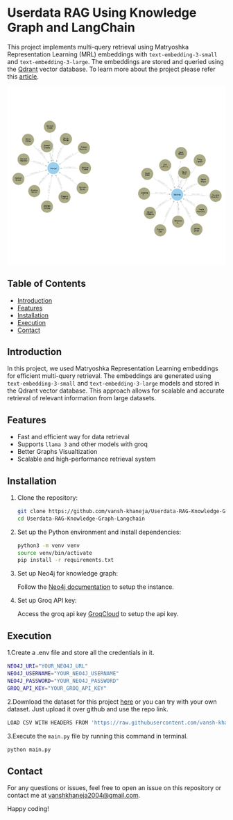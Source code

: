 # Userdata RAG Using Knowledge Graph and LangChain
This project implements multi-query retrieval using Matryoshka Representation Learning (MRL) embeddings with `text-embedding-3-small` and `text-embedding-3-large`. The embeddings are stored and queried using the [Qdrant](https://qdrant.tech/) vector database. To learn more about the project please refer this [article](https://medium.com/@vanshkhaneja/multi-stage-vector-querying-using-matryoshka-representation-learning-mrl-in-qdrant-ddbe425d88f4).

![Alt Text - description of the image](https://github.com/vansh-khaneja/Userdata-RAG-Knowledge-Graph-Langchain/blob/main/graph2.png?raw=true)


## Table of Contents

- [Introduction](#introduction)
- [Features](#features)
- [Installation](#installation)
- [Execution](#execution)
- [Contact](#contact)

## Introduction

In this project, we used Matryoshka Representation Learning embeddings for efficient multi-query retrieval. The embeddings are generated using `text-embedding-3-small` and `text-embedding-3-large` models and stored in the Qdrant vector database. This approach allows for scalable and accurate retrieval of relevant information from large datasets.

## Features

- Fast and efficient way for data retrieval
- Supports `llama 3` and other models with groq
- Better Graphs Visualtization
- Scalable and high-performance retrieval system

## Installation

1. Clone the repository:

    ```sh
    git clone https://github.com/vansh-khaneja/Userdata-RAG-Knowledge-Graph-Langchain
    cd Userdata-RAG-Knowledge-Graph-Langchain
    ```

2. Set up the Python environment and install dependencies:

    ```sh
    python3 -m venv venv
    source venv/bin/activate
    pip install -r requirements.txt
    ```

3. Set up Neo4j for knowledge graph:

    Follow the [Neo4j documentation](https://console.neo4j.io/) to setup the instance.

4. Set up Groq API key:

    Access the groq api key [GroqCloud](https://console.groq.com/keys) to setup the api key.


## Execution
1.Create a .env file and store all the credentials in it.

```sh
NEO4J_URI="YOUR_NEO4J_URL"
NEO4J_USERNAME="YOUR_NEO4J_USERNAME"
NEO4J_PASSWORD="YOUR_NEO4J_PASSWORD"
GROQ_API_KEY="YOUR_GROQ_API_KEY"
```


2.Download the dataset for this project [here](https://www.kaggle.com/datasets/arnavsmayan/amazon-prime-userbase-dataset) or you can try with your own dataset. Just upload it over github and use the repo link.

```sh
LOAD CSV WITH HEADERS FROM 'https://raw.githubusercontent.com/vansh-khaneja/test5/main/amazon_prime_users.csv' AS row
```


3.Execute the ```main.py``` file by running this command in terminal.

```sh
python main.py
```


## Contact

For any questions or issues, feel free to open an issue on this repository or contact me at vanshkhaneja2004@gmail.com.

Happy coding!
